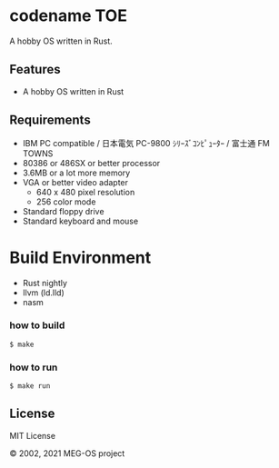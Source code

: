 # codename TOE

A hobby OS written in Rust.

## Features

- A hobby OS written in Rust

## Requirements

- IBM PC compatible / 日本電気 PC-9800 ｼﾘｰｽﾞｺﾝﾋﾟｭｰﾀｰ / 富士通 FM TOWNS
- 80386 or 486SX or better processor
- 3.6MB or a lot more memory
- VGA or better video adapter
  - 640 x 480 pixel resolution
  - 256 color mode
- Standard floppy drive
- Standard keyboard and mouse

# Build Environment

* Rust nightly
* llvm (ld.lld)
* nasm

### how to build

```
$ make
```

### how to run

```
$ make run
```

## License

MIT License

&copy; 2002, 2021 MEG-OS project
